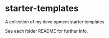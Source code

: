 # starter-templates

A collection of my development starter templates

See each folder README for further info.